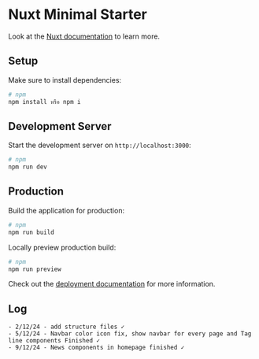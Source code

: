 # Nuxt Minimal Starter

Look at the [Nuxt documentation](https://nuxt.com/docs/getting-started/introduction) to learn more.

## Setup

Make sure to install dependencies:

```bash
# npm
npm install หรือ npm i
```

## Development Server

Start the development server on `http://localhost:3000`:

```bash
# npm
npm run dev

```

## Production

Build the application for production:

```bash
# npm
npm run build

```

Locally preview production build:

```bash
# npm
npm run preview

```

Check out the [deployment documentation](https://nuxt.com/docs/getting-started/deployment) for more information.

## Log
```Log
- 2/12/24 - add structure files ✓
- 5/12/24 - Navbar color icon fix, show navbar for every page and Tag line components Finished ✓
- 9/12/24 - News components in homepage finished ✓
```
